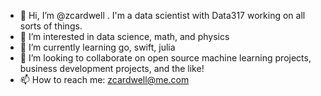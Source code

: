 - 👋 Hi, I’m @zcardwell . I'm a data scientist with Data317 working on all sorts of things.
- 👀 I’m interested in data science, math, and physics
- 🌱 I’m currently learning go, swift, julia
- 💞️ I’m looking to collaborate on open source machine learning projects, business development projects, and the like!
- 📫 How to reach me: zcardwell@me.com 

<!---
zcardwell/zcardwell is a ✨ special ✨ repository because its `README.md` (this file) appears on your GitHub profile.
You can click the Preview link to take a look at your changes.
--->
